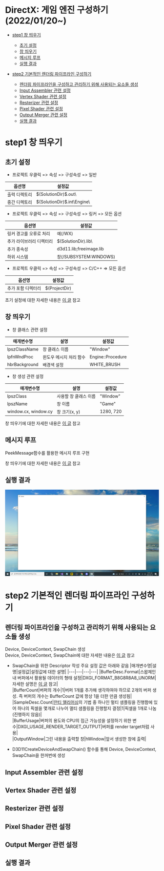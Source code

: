 # DirectX: 게임 엔진 구성하기(2022/01/20~)

- [step1 창 띄우기](#step1-창-띄우기)
    - [초기 설정](#초기-설정)
    - [창 띄우기](#창-띄우기)
    - [메시지 루프](#메시지-루프)
    - [실행 결과](#실행-결과)

- [step2 기본적인 렌더링 파이프라인 구성하기](#step2-기본적인-렌더링-파이프라인-구성하기)
    - [렌더링 파이프라인을 구성하고 관리하기 위해 사용되는 요소들 생성](#렌더링-파이프라인을-구성하고-관리하기-위해-사용되는-요소들-생성)
    - [Input Assembler 관련 설정](#Input-Assembler-관련-설정)
    - [Vertex Shader 관련 설정](#Vertex-Shader-관련-설정)
    - [Resterizer 관련 설정](#Resterizer-관련-설정)
    - [Pixel Shader 관련 설정](#Pixel-Shader-관련-설정)
    - [Output Merger 관련 설정](#Output-Merger-관련-설정)
    - [실행 결과](#실행-결과)

# step1 창 띄우기
## 초기 설정

- 프로젝트 우클릭 => 속성 => 구성속성 => 일반  

|옵션명|설정값|
|---|---|
|출력 디렉토리|\$(SolutionDir)$\.out\\ |
|중간 디렉토리|\$(SolutionDir)$.int\\Engine\\  |  

- 프로젝트 우클릭 => 속성 => 구성속성 => 링커 => 모든 옵션 

|옵션명|설정값|
|---|---|
|링커 경고를 오류로 처리|예(/WX)|
|추가 라이브러리 디렉터리|\$(SolutionDir).lib\\ |
|추가 종속성|d3d11.lib;freeimage.lib|
|하위 시스템|창(/SUBSYSTEM:WINDOWS)|  
  
- 프로젝트 우클릭 => 속성 => 구성속성 => C/C++ => 모든 옵션 

|옵션명|설정값|
|---|---|
|추가 포함 디렉터리|$(ProjectDir)| 
  
초기 설정에 대한 자세한 내용은 [이 글](https://blog.naver.com/jiy12345/222642266600) 참고  
  
## 창 띄우기
- 창 클래스 관련 설정  
  
|매개변수명|설명|설정값|
|---|---|---|
|lpszClassName|창 클래스 이름|\"Window\"| 
|lpfnWndProc|윈도우 메시지 처리 함수|Engine\::Procedure| 
|hbrBackground|배경색 설정|WHITE_BRUSH|

- 창 생성 관련 설정  
  
|매개변수명|설명|설정값|
|---|---|---|
|lpszClass|사용할 창 클래스 이름|"Window"|
|lpszName|창 이름|"Game"| 
|window.cx, window.cy|창 크기(x, y)|1280, 720| 
  
창 띄우기에 대한 자세한 내용은 [이 글](https://blog.naver.com/jiy12345/222643207733) 참고  
  
## 메시지 루프  
  
  PeekMessage함수를 활용한 메시지 루프 구현

창 띄우기에 대한 자세한 내용은 [이 글](https://blog.naver.com/jiy12345/222650250442) 참고

## 실행 결과
![step 1 execution result](https://github.com/jiy12345/DirectX-Game-Engine/blob/master/Result-Images/step%201%20execution%20result.png)

# step2 기본적인 렌더링 파이프라인 구성하기
## 렌더링 파이프라인을 구성하고 관리하기 위해 사용되는 요소들 생성
 Device, DeviceContext, SwapChain 생성   
 Device, DeviceContext, SwapChain에 대한 자세한 내용은 [이 글](https://blog.naver.com/jiy12345/222679209673) 참고  
  
- SwapChain을 위한 Descriptor 작성
 주요 설정 값은 아래와 같음
|매개변수명|설명|설정값|설정값에 대한 설명|
|---|---|---|---|
|BufferDesc.Format|스왑체인 내 버퍼에서 활용될 데이터의 형태 설정|DXGI_FORMAT_B8G8R8A8_UNORM|자세한 설명은 [이 글](https://blog.naver.com/jiy12345/222624747613) 참고|  
|BufferCount|버퍼의 개수|1|버퍼 1개를 추가해 생각하여야 하므로 2개의 버퍼 생성. 즉 버퍼의 개수는 BufferCount 값에 항상 1을 더한 만큼 생성됨|
|SampleDesc.Count|[안티 앨리어싱](https://ko.wikipedia.org/wiki/%EC%9C%84%EC%8B%A0%ED%98%B8_%EC%A0%9C%EA%B1%B0)의 기법 중 하나인 멀티 샘플링을 진행함에 있어 하나의 픽셀을 몇개로 나누어 멀티 샘플링을 진행할지 결정|1|픽셀을 1개로 나눔(진행하지 않음)|  
|BufferUsage|버퍼의 용도와 CPU의 접근 가능성을 설정하기 위한 변수|DXGI_USAGE_RENDER_TARGET_OUTPUT|버퍼를 render target처럼 사용|   
|OutputWindow|그린 내용을 출력할 창|hWindow|앞서 생성한 창에 출력|  
  
- D3D11CreateDeviceAndSwapChain() 함수를 통해 Device, DeviceContext, SwapChain을 한꺼번에 생성

## Input Assembler 관련 설정
## Vertex Shader 관련 설정
## Resterizer 관련 설정
## Pixel Shader 관련 설정
## Output Merger 관련 설정
## 실행 결과
